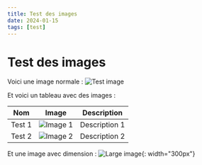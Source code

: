 ```yaml
---
title: Test des images
date: 2024-01-15
tags: [test]
---
```


# Test des images

Voici une image normale :
![Test image](/assets/img/test.jpg)

Et voici un tableau avec des images :

| Nom | Image | Description |
|-----|-------|-------------|
| Test 1 | ![Image 1](/assets/img/image1.jpg) | Description 1 |
| Test 2 | ![Image 2](/assets/img/image2.jpg) | Description 2 |

Et une image avec dimension :
![Large image](/assets/img/large.jpg){: width="300px"}
